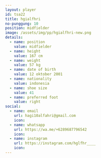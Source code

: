 ```yaml
---
layout: player
id: tsa22
title: hgialfhri
no-punggung: 10
position: midfielder
image: /assets/img/pp/hgialfhri-new.png
details:
  - name: position
    value: midfielder
  - name: height
    value: 167 cm
  - name: weight
    value: 57 kg
  - name: date of birth
    value: 12 oktober 2001
  - name: nationality
    value: indonesia
  - name: shoe size
    value: 41
  - name: preferred foot
    value: right
social:
  - name: email
    url: hagi10alfahri@gmail.com
    icon:
  - name: whatsapp
    url: https://wa.me/+6289687796542
    icon:
  - name: instagram
    url: https://instagram.com/hglfhr____
    icon:
---
```

